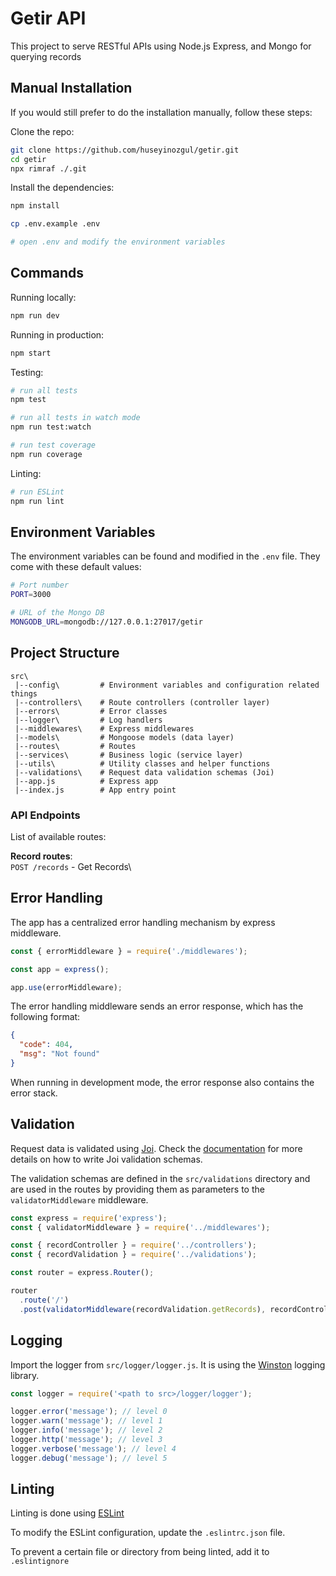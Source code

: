 # Getir API

This project to serve RESTful APIs using Node.js Express, and Mongo for querying records 

## Manual Installation

If you would still prefer to do the installation manually, follow these steps:

Clone the repo:

```bash
git clone https://github.com/huseyinozgul/getir.git
cd getir
npx rimraf ./.git
```

Install the dependencies:

```bash
npm install 
```

```bash
cp .env.example .env

# open .env and modify the environment variables
```

## Commands

Running locally:

```bash
npm run dev
```

Running in production:

```bash
npm start
```

Testing:

```bash
# run all tests
npm test

# run all tests in watch mode
npm run test:watch

# run test coverage
npm run coverage
```

Linting:

```bash
# run ESLint
npm run lint
```

## Environment Variables

The environment variables can be found and modified in the `.env` file. They come with these default values:

```bash
# Port number
PORT=3000

# URL of the Mongo DB
MONGODB_URL=mongodb://127.0.0.1:27017/getir
```

## Project Structure

```
src\
 |--config\         # Environment variables and configuration related things
 |--controllers\    # Route controllers (controller layer)
 |--errors\         # Error classes
 |--logger\         # Log handlers
 |--middlewares\    # Express middlewares 
 |--models\         # Mongoose models (data layer)
 |--routes\         # Routes
 |--services\       # Business logic (service layer)
 |--utils\          # Utility classes and helper functions
 |--validations\    # Request data validation schemas (Joi)
 |--app.js          # Express app
 |--index.js        # App entry point
```

### API Endpoints

List of available routes:

**Record routes**:\
`POST /records` - Get Records\

## Error Handling

The app has a centralized error handling mechanism by express middleware.

```javascript
const { errorMiddleware } = require('./middlewares');

const app = express();

app.use(errorMiddleware);
```

The error handling middleware sends an error response, which has the following format:

```json
{
  "code": 404,
  "msg": "Not found"
}
```

When running in development mode, the error response also contains the error stack.

## Validation

Request data is validated using [Joi](https://joi.dev/). Check the [documentation](https://joi.dev/api/) for more details on how to write Joi validation schemas.

The validation schemas are defined in the `src/validations` directory and are used in the routes by providing them as parameters to the `validatorMiddleware` middleware.

```javascript
const express = require('express');
const { validatorMiddleware } = require('../middlewares');

const { recordController } = require('../controllers');
const { recordValidation } = require('../validations');

const router = express.Router();

router
  .route('/')
  .post(validatorMiddleware(recordValidation.getRecords), recordController.getRecords);

```
## Logging

Import the logger from `src/logger/logger.js`. It is using the [Winston](https://github.com/winstonjs/winston) logging library.

```javascript
const logger = require('<path to src>/logger/logger');

logger.error('message'); // level 0
logger.warn('message'); // level 1
logger.info('message'); // level 2
logger.http('message'); // level 3
logger.verbose('message'); // level 4
logger.debug('message'); // level 5
```
## Linting

Linting is done using [ESLint](https://eslint.org/)

To modify the ESLint configuration, update the `.eslintrc.json` file.

To prevent a certain file or directory from being linted, add it to `.eslintignore`
